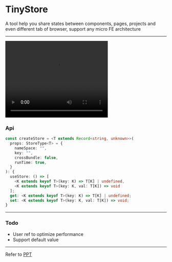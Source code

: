 # TinyStore

A tool help you share states between components, pages, projects and even different tab of browser, support any micro FE architecture

---

<video width="320" height="240" controls>
  <source src="https://github.com/liuxiaocong/tinyStore/blob/main/tinystore.mov" type="video/mp4">
</video>

### Api

```ts
const createStore = <T extends Record<string, unknown>>(
  props: StoreType<T> = {
    nameSpace: "",
    key: "",
    crossBundle: false,
    runTime: true,
  }
): {
  useStore: () => [
    <K extends keyof T>(key: K) => T[K] | undefined,
    <K extends keyof T>(key: K, val: T[K]) => void
  ];
  get: <K extends keyof T>(key: K) => T[K] | undefined;
  set: <K extends keyof T>(key: K, val: T[K]) => void;
}
```

---

### Todo

- User ref to optimize performance
- Support default value

---

Refer to [PPT](https://docs.google.com/presentation/d/1dY7C8r6exdavVSSqMzmwfmZbeB4ahaUxnKSXfSUUpao/edit#slide=id.gec60d382a1_0_80)
